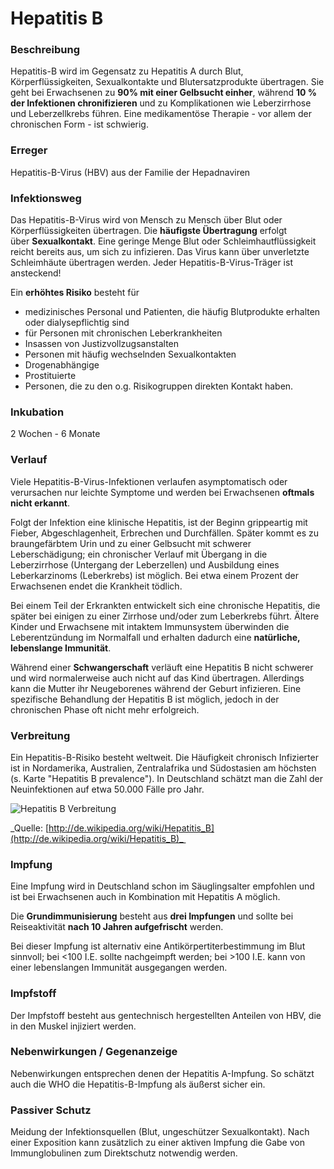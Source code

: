 # Hepatitis B

### Beschreibung
Hepatitis-B wird im Gegensatz zu Hepatitis A durch Blut, Körperflüssigkeiten, Sexualkontakte und Blutersatzprodukte übertragen. Sie geht bei Erwachsenen zu **90% mit einer Gelbsucht einher**, während **10 % der Infektionen chronifizieren** und zu Komplikationen wie Leberzirrhose und Leberzellkrebs führen. Eine medikamentöse Therapie - vor allem der chronischen Form - ist schwierig.

### Erreger
Hepatitis-B-Virus (HBV) aus der Familie der Hepadnaviren

### Infektionsweg
Das Hepatitis-B-Virus wird von Mensch zu Mensch über Blut oder Körperflüssigkeiten übertragen. Die **häufigste Übertragung** erfolgt über **Sexualkontakt**. Eine geringe Menge Blut oder Schleimhautflüssigkeit reicht bereits aus, um sich zu infizieren. Das Virus kann über unverletzte Schleimhäute übertragen werden. Jeder Hepatitis-B-Virus-Träger ist ansteckend!

Ein **erhöhtes Risiko** besteht für

-   medizinisches Personal und Patienten, die häufig Blutprodukte erhalten oder dialysepflichtig sind
-   für Personen mit chronischen Leberkrankheiten
-   Insassen von Justizvollzugsanstalten
-   Personen mit häufig wechselnden Sexualkontakten
-   Drogenabhängige
-   Prostituierte
-   Personen, die zu den o.g. Risikogruppen direkten Kontakt haben.

### Inkubation
2 Wochen - 6 Monate

### Verlauf
Viele Hepatitis-B-Virus-Infektionen verlaufen asymptomatisch oder verursachen nur leichte Symptome und werden bei Erwachsenen **oftmals nicht erkannt**.

Folgt der Infektion eine klinische Hepatitis, ist der Beginn grippeartig mit Fieber, Abgeschlagenheit, Erbrechen und Durchfällen. Später kommt es zu braungefärbtem Urin und zu einer Gelbsucht mit schwerer Leberschädigung; ein chronischer Verlauf mit Übergang in die Leberzirrhose (Untergang der Leberzellen) und Ausbildung eines Leberkarzinoms (Leberkrebs) ist möglich. Bei etwa einem Prozent der Erwachsenen endet die Krankheit tödlich.

Bei einem Teil der Erkrankten entwickelt sich eine chronische Hepatitis, die später bei einigen zu einer Zirrhose und/oder zum Leberkrebs führt. Ältere Kinder und Erwachsene mit intaktem Immunsystem überwinden die Leberentzündung im Normalfall und erhalten dadurch eine **natürliche, lebenslange Immunität**.

Während einer **Schwangerschaft** verläuft eine Hepatitis B nicht schwerer und wird normalerweise auch nicht auf das Kind übertragen. Allerdings kann die Mutter ihr Neugeborenes während der Geburt infizieren. Eine spezifische Behandlung der Hepatitis B ist möglich, jedoch in der chronischen Phase oft nicht mehr erfolgreich.

### Verbreitung
Ein Hepatitis-B-Risiko besteht weltweit. Die Häufigkeit chronisch Infizierter ist in Nordamerika, Australien, Zentralafrika und Südostasien am höchsten (s. Karte "Hepatitis B prevalence"). In Deutschland schätzt man die Zahl der Neuinfektionen auf etwa 50.000 Fälle pro Jahr.

![Hepatitis B Verbreitung](https://tropeninstitut.de/_upload_bilder/_filemanager/image/photos/krankheiten_a-z/Verbreitung/hepatitis-b_verbreitung.png)

_Quelle: [http://de.wikipedia.org/wiki/Hepatitis_B](http://de.wikipedia.org/wiki/Hepatitis_B)_ 

### Impfung
Eine Impfung wird in Deutschland schon im Säuglingsalter empfohlen und ist bei Erwachsenen auch in Kombination mit Hepatitis A möglich.

Die **Grundimmunisierung** besteht aus **drei Impfungen** und sollte bei Reiseaktivität **nach 10 Jahren aufgefrischt** werden.

Bei dieser Impfung ist alternativ eine Antikörpertiterbestimmung im Blut sinnvoll; bei <100 I.E. sollte nachgeimpft werden; bei >100 I.E. kann von einer lebenslangen Immunität ausgegangen werden.

### Impfstoff
Der Impfstoff besteht aus gentechnisch hergestellten Anteilen von HBV, die in den Muskel injiziert werden.

### Nebenwirkungen / Gegenanzeige
Nebenwirkungen entsprechen denen der Hepatitis A-Impfung. So schätzt auch die WHO die Hepatitis-B-Impfung als äußerst sicher ein.

### Passiver Schutz
Meidung der Infektionsquellen (Blut, ungeschützer Sexualkontakt). Nach einer Exposition kann zusätzlich zu einer aktiven Impfung die Gabe von Immunglobulinen zum Direktschutz notwendig werden.